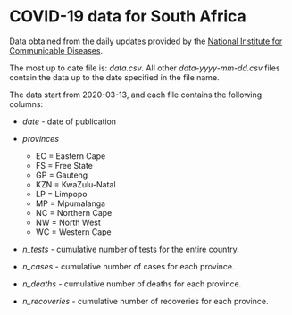 # COVID-19 data for South Africa

Data obtained from the daily updates provided by the [National Institute for Communicable Diseases](http://www.nicd.ac.za/).

The most up to date file is: _data.csv_. All other _data-yyyy-mm-dd.csv_ files contain the data up to the date specified in the file name.

The data start from 2020-03-13, and each file contains the following columns:

- _date_ - date of publication

- _provinces_ 
    - EC = Eastern Cape
    - FS = Free State
    - GP = Gauteng
    - KZN = KwaZulu-Natal
    - LP = Limpopo
    - MP = Mpumalanga
    - NC = Northern Cape
    - NW = North West
    - WC = Western Cape

- _n\_tests_ - cumulative number of tests for the entire country.

- _n\_cases_ - cumulative number of cases for each province.

- _n\_deaths_ - cumulative number of deaths for each province.

- _n\_recoveries_ - cumulative number of recoveries for each province.
